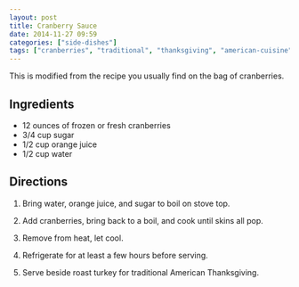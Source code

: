 ```yaml
---
layout: post
title: Cranberry Sauce
date: 2014-11-27 09:59
categories: ["side-dishes"]
tags: ["cranberries", "traditional", "thanksgiving", "american-cuisine"]
---
```

This is modified from the recipe you usually find on the bag of cranberries.

## Ingredients

* 12 ounces of frozen or fresh cranberries
* 3/4 cup sugar
* 1/2 cup orange juice
* 1/2 cup water

## Directions

1. Bring water, orange juice, and sugar to boil on stove top.

2. Add cranberries, bring back to a boil, and cook until skins all pop.

3. Remove from heat, let cool.

4. Refrigerate for at least a few hours before serving.

5. Serve beside roast turkey for traditional American Thanksgiving.
